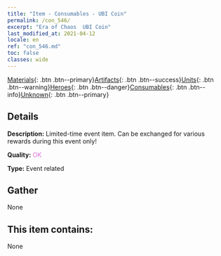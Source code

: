 ```yaml
---
title: "Item - Consumables - UBI Coin"
permalink: /con_546/
excerpt: "Era of Chaos  UBI Coin"
last_modified_at: 2021-04-12
locale: en
ref: "con_546.md"
toc: false
classes: wide
---
```

 [Materials](/){: .btn .btn--primary}[Artifacts](/Artifacts/){: .btn .btn--success}[Units](/Units/){: .btn .btn--warning}[Heroes](/Heroes/){: .btn .btn--danger}[Consumables](/Consumables/){: .btn .btn--info}[Unknown](/Unknown/){: .btn .btn--primary}

## Details
 **Description:** Limited-time event item. Can be exchanged for various rewards during this event only!

 **Quality:** <span style="color: #DA70D6">OK</span>

 **Type:** Event related

## Gather

  None

## This item contains:

  None

